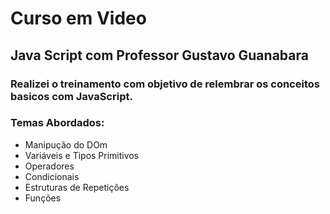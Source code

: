 # Curso em Video
## Java Script com Professor Gustavo Guanabara

### Realizei o treinamento com objetivo de relembrar os conceitos basicos com JavaScript.

### Temas Abordados:
- Manipução do DOm
- Variáveis e Tipos Primitivos
- Operadores 
- Condicionais 
- Estruturas de Repetições
- Funções
